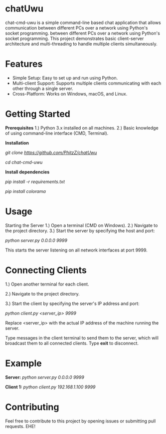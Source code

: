# chatUwu
chat-cmd-uwu is a simple command-line based chat application that allows communication between different PCs over a network using Python's socket programming.
between different PCs over a network using Python's socket programming. This project demonstrates basic client-server architecture and multi-threading to handle multiple clients simultaneously.

# Features
- Simple Setup: Easy to set up and run using Python.
- Multi-client Support: Supports multiple clients communicating with each other through a single server.
- Cross-Platform: Works on Windows, macOS, and Linux.

# Getting Started
**Prerequisites**
1.) Python 3.x installed on all machines.
2.) Basic knowledge of using command-line interface (CMD, Terminal).

**Installation**

_git clone https://github.com/PhitzZ/chatUwu_

_cd chat-cmd-uwu_

**Install dependencies**

_pip install -r requirements.txt_

_pip install colorama_

# Usage
Starting the Server
1.) Open a terminal (CMD on Windows).
2.) Navigate to the project directory.
3.) Start the server by specifying the host and port:

_python server.py 0.0.0.0 9999_

This starts the server listening on all network interfaces at port 9999.

# Connecting Clients

1.) Open another terminal for each client.

2.) Navigate to the project directory.

3.) Start the client by specifying the server's IP address and port:

_python client.py <server_ip> 9999_

Replace <server_ip> with the actual IP address of the machine running the server.

Type messages in the client terminal to send them to the server, which will broadcast them to all connected clients. 
Type **exit** to disconnect.

# Example

**Server:**
_python server.py 0.0.0.0 9999_


**Client 1:**
_python client.py 192.168.1.100 9999_


# Contributing
Feel free to contribute to this project by opening issues or submitting pull requests.
EHE!

